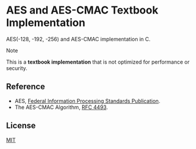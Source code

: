 # AES and AES-CMAC Textbook Implementation

AES(-128, -192, -256) and AES-CMAC implementation in C.

> [!NOTE]
> This is a **textbook implementation** that is not optimized for performance or security.

## Reference

- AES, [Federal Information Processing Standards Publication](https://nvlpubs.nist.gov/nistpubs/fips/nist.fips.197.pdf).
- The AES-CMAC Algorithm, [RFC 4493](https://tools.ietf.org/html/rfc4493).

## License

[MIT](https://github.com/megrxu/AES-CMAC/blob/master/LICENSE)